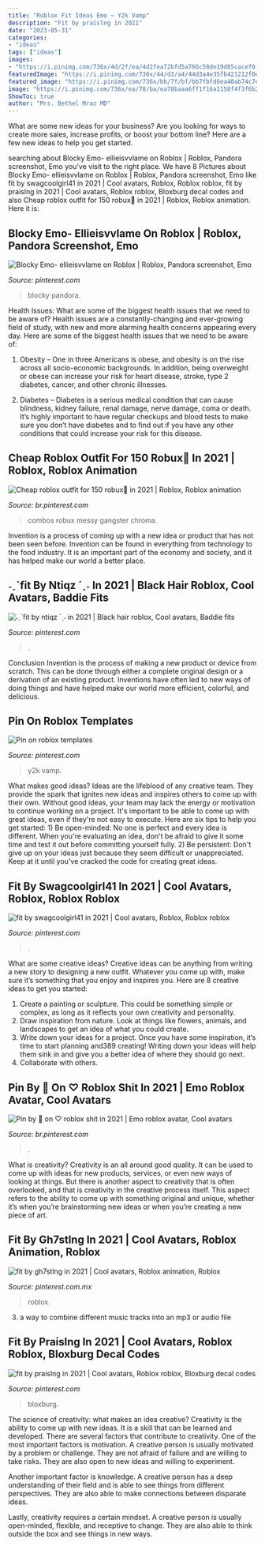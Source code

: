 ```yaml
---
title: "Roblox Fit Ideas Emo ~ Y2k Vamp"
description: "Fit by praislng in 2021"
date: "2023-05-31"
categories:
- "ideas"
tags: ["ideas"]
images:
- "https://i.pinimg.com/736x/4d/2f/ea/4d2fea72bfd5a766c58de19d85cacef0.jpg"
featuredImage: "https://i.pinimg.com/736x/44/d3/a4/44d3a4e35fb421212f0ef7787b62659c.jpg"
featured_image: "https://i.pinimg.com/736x/bb/7f/bf/bb7fbfd6ea40ab74c7e83d47f3687e2c.jpg"
image: "https://i.pinimg.com/736x/ea/78/ba/ea78baaa6ff1f16a1158f4f3f6b247c1.jpg"
ShowToc: true
author: "Mrs. Bethel Mraz MD"
---
```



What are some new ideas for your business?
Are you looking for ways to create more sales, increase profits, or boost your bottom line? Here are a few new ideas to help you get started.

	

		
searching about Blocky Emo- ellieisvvlame on Roblox | Roblox, Pandora screenshot, Emo you've visit to the right place. We have 8 Pictures about Blocky Emo- ellieisvvlame on Roblox | Roblox, Pandora screenshot, Emo like fit by swagcoolgirl41 in 2021 | Cool avatars, Roblox, Roblox roblox, fit by praislng in 2021 | Cool avatars, Roblox roblox, Bloxburg decal codes and also Cheap roblox outfit for 150 robux🔮 in 2021 | Roblox, Roblox animation. Here it is:
		
    
## Blocky Emo- Ellieisvvlame On Roblox | Roblox, Pandora Screenshot, Emo

<img loading=lazy src="https://i.pinimg.com/736x/bb/7f/bf/bb7fbfd6ea40ab74c7e83d47f3687e2c.jpg" onerror="this.onerror=null;this.src='https://tse1.mm.bing.net/th?id=OIP.1UTtAvCGWvaKPlDiXQlgNAHaQA&amp;pid=15.1';" alt="Blocky Emo- ellieisvvlame on Roblox | Roblox, Pandora screenshot, Emo">

_Source: pinterest.com_

>blocky pandora. 

	

Health Issues: What are some of the biggest health issues that we need to be aware of?
Health issues are a constantly-changing and ever-growing field of study, with new and more alarming health concerns appearing every day. Here are some of the biggest health issues that we need to be aware of:
1. Obesity – One in three Americans is obese, and obesity is on the rise across all socio-economic backgrounds. In addition, being overweight or obese can increase your risk for heart disease, stroke, type 2 diabetes, cancer, and other chronic illnesses.

2. Diabetes – Diabetes is a serious medical condition that can cause blindness, kidney failure, renal damage, nerve damage, coma or death. It’s highly important to have regular checkups and blood tests to make sure you don’t have diabetes and to find out if you have any other conditions that could increase your risk for this disease.


    
## Cheap Roblox Outfit For 150 Robux🔮 In 2021 | Roblox, Roblox Animation

<img loading=lazy src="https://i.pinimg.com/736x/08/33/a9/0833a92fa3499d4fd710fc5854b57609.jpg" onerror="this.onerror=null;this.src='https://tse1.mm.bing.net/th?id=OIP.4TJLaQKLf6jlzabqPESc8gHaOF&amp;pid=15.1';" alt="Cheap roblox outfit for 150 robux🔮 in 2021 | Roblox, Roblox animation">

_Source: br.pinterest.com_

>combos robux messy gangster chroma. 

	

Invention is a process of coming up with a new idea or product that has not been seen before. Invention can be found in everything from technology to the food industry. It is an important part of the economy and society, and it has helped make our world a better place.

    
## ˗ˏˋfit By Ntiqz ´ˎ˗ In 2021 | Black Hair Roblox, Cool Avatars, Baddie Fits

<img loading=lazy src="https://i.pinimg.com/736x/5f/c6/96/5fc6966e386cd60b899b09b4685b3e4a.jpg" onerror="this.onerror=null;this.src='https://tse3.mm.bing.net/th?id=OIP.mUpwLTiiEyVmz6swbbywyAHaKw&amp;pid=15.1';" alt="˗ˏˋfit by ntiqz ´ˎ˗ in 2021 | Black hair roblox, Cool avatars, Baddie fits">

_Source: pinterest.com_

>. 

	

Conclusion
Invention is the process of making a new product or device from scratch. This can be done through either a complete original design or a derivation of an existing product. Inventions have often led to new ways of doing things and have helped make our world more efficient, colorful, and delicious.

    
## Pin On Roblox Templates

<img loading=lazy src="https://i.pinimg.com/736x/4d/2f/ea/4d2fea72bfd5a766c58de19d85cacef0.jpg" onerror="this.onerror=null;this.src='https://tse3.mm.bing.net/th?id=OIP.5PXX5_Kk3ouNUDZtDNqAuQHaHE&amp;pid=15.1';" alt="Pin on roblox templates">

_Source: pinterest.com_

>y2k vamp. 

	

What makes good ideas?
Ideas are the lifeblood of any creative team. They provide the spark that ignites new ideas and inspires others to come up with their own. Without good ideas, your team may lack the energy or motivation to continue working on a project. It's important to be able to come up with great ideas, even if they're not easy to execute. Here are six tips to help you get started: 1) Be open-minded: No one is perfect and every idea is different. When you're evaluating an idea, don't be afraid to give it some time and test it out before committing yourself fully. 2) Be persistent: Don't give up on your ideas just because they seem difficult or unappreciated. Keep at it until you've cracked the code for creating great ideas.

    
## Fit By Swagcoolgirl41 In 2021 | Cool Avatars, Roblox, Roblox Roblox

<img loading=lazy src="https://i.pinimg.com/736x/ea/78/ba/ea78baaa6ff1f16a1158f4f3f6b247c1.jpg" onerror="this.onerror=null;this.src='https://tse2.mm.bing.net/th?id=OIP.OFJARMyKfEye-2lVnsE-IQHaQM&amp;pid=15.1';" alt="fit by swagcoolgirl41 in 2021 | Cool avatars, Roblox, Roblox roblox">

_Source: pinterest.com_

>. 

	

What are some creative ideas?
Creative ideas can be anything from writing a new story to designing a new outfit. Whatever you come up with, make sure it’s something that you enjoy and inspires you. Here are 8 creative ideas to get you started: 
1) Create a painting or sculpture. This could be something simple or complex, as long as it reflects your own creativity and personality. 
2) Draw inspiration from nature. Look at things like flowers, animals, and landscapes to get an idea of what you could create. 
3) Write down your ideas for a project. Once you have some inspiration, it’s time to start planning and389 creating! Writing down your ideas will help them sink in and give you a better idea of where they should go next. 
4) Collaborate with others.

    
## Pin By 🖤 On ♡ Roblox Shit In 2021 | Emo Roblox Avatar, Cool Avatars

<img loading=lazy src="https://i.pinimg.com/736x/44/d3/a4/44d3a4e35fb421212f0ef7787b62659c.jpg" onerror="this.onerror=null;this.src='https://tse2.mm.bing.net/th?id=OIP.JLIyc_Pmbc-iHm9G_tXbtAHaKq&amp;pid=15.1';" alt="Pin by 🖤 on ♡ roblox shit in 2021 | Emo roblox avatar, Cool avatars">

_Source: br.pinterest.com_

>. 

	

What is creativity?
Creativity is an all around good quality. It can be used to come up with ideas for new products, services, or even new ways of looking at things. But there is another aspect to creativity that is often overlooked, and that is creativity in the creative process itself. This aspect refers to the ability to come up with something original and unique, whether it’s when you’re brainstorming new ideas or when you’re creating a new piece of art.

    
## Fit By Gh7stlng In 2021 | Cool Avatars, Roblox Animation, Roblox

<img loading=lazy src="https://i.pinimg.com/736x/4f/ff/4c/4fff4c540fb174df8a403ea70e913971.jpg" onerror="this.onerror=null;this.src='https://tse4.mm.bing.net/th?id=OIP.sDnNhxZ0Vj0bSWoWvxE2swHaNb&amp;pid=15.1';" alt="fit by gh7stlng in 2021 | Cool avatars, Roblox animation, Roblox">

_Source: pinterest.com.mx_

>roblox. 

	

3. a way to combine different music tracks into an mp3 or audio file

    
## Fit By Praislng In 2021 | Cool Avatars, Roblox Roblox, Bloxburg Decal Codes

<img loading=lazy src="https://i.pinimg.com/736x/b4/2e/2e/b42e2e57de370878f428b32028920f9c.jpg" onerror="this.onerror=null;this.src='https://tse3.mm.bing.net/th?id=OIP.MUtlQFFbJ-mcSWyv2d62_QHaNO&amp;pid=15.1';" alt="fit by praislng in 2021 | Cool avatars, Roblox roblox, Bloxburg decal codes">

_Source: pinterest.com_

>bloxburg. 

	

The science of creativity: what makes an idea creative?
Creativity is the ability to come up with new ideas. It is a skill that can be learned and developed. There are several factors that contribute to creativity.
One of the most important factors is motivation. A creative person is usually motivated by a problem or challenge. They are not afraid of failure and are willing to take risks. They are also open to new ideas and willing to experiment.

Another important factor is knowledge. A creative person has a deep understanding of their field and is able to see things from different perspectives. They are also able to make connections between disparate ideas.

Lastly, creativity requires a certain mindset. A creative person is usually open-minded, flexible, and receptive to change. They are also able to think outside the box and see things in new ways.

